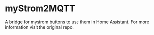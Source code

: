 myStrom2MQTT
============

A bridge for mystrom buttons to use them in Home Assistant. For more information visit the original repo.
